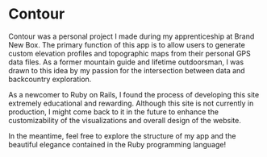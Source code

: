 # Contour

Contour was a personal project I made during my apprenticeship at Brand New Box. The primary function of this app is to allow users to generate custom elevation profiles and topographic maps from their personal GPS data files. As a former mountain guide and lifetime outdoorsman, I was drawn to this idea by my passion for the intersection between data and backcountry exploration.

As a newcomer to Ruby on Rails, I found the process of developing this site extremely educational and rewarding. Although this site is not currently in production, I might come back to it in the future to enhance the customizability of the visualizations and overall design of the website.

In the meantime, feel free to explore the structure of my app and the beautiful elegance contained in the Ruby programming language!
